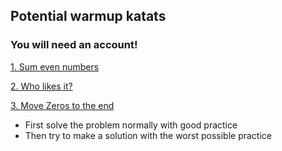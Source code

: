 ## Potential warmup katats
### You will need an account!

[1. Sum even numbers](https://www.codewars.com/kata/586beb5ba44cfc44ed0006c3)

[2. Who likes it?](https://www.codewars.com/kata/5266876b8f4bf2da9b000362)

[3. Move Zeros to the end](https://www.codewars.com/kata/52597aa56021e91c93000cb0)

- First solve the problem normally with good practice
- Then try to make a solution with the worst possible practice
